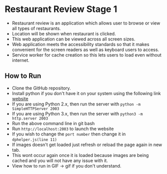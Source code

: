 # Restaurant Review Stage 1

-   Restaurant review is an application which allows user to browse or view all types of restaurants.
-   Location will be shown when restaurant is clicked.
-   This web application can be viewed across all screen sizes.
-   Web application meets the accessibility standards so that it makes convenient for the screen readers as well as keyboard users to access.
-   Service worker for cache creation so this lets users to load even without internet.

## How to Run

-   Clone the GitHub repository.
-   Install python if you don't have it on your system using the following link
    [website](https://www.python.org/)
-   If you are using Python 2.x, then run the server with `python -m SimpleHTTPServer 2003`
-   If you are using Python 3.x, then run the server with `python3 -m http.server 2003`
-   Run the above command line in git bash
-   Run `http://localhost:2003` to launch the website
-   If you wish to change the `port number` then change it in `dphelper.js(line 11)`
-   If images doesn't get loaded just refresh or reload the page again in new tab.
-   This wont occur again once it is loaded because images are being cached and you will not have any issue with it.
-   View how to run in GIF -> gif if you don't understand.

